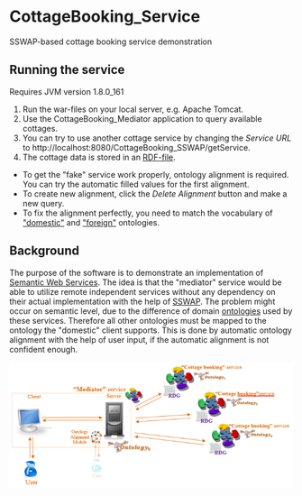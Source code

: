 # CottageBooking_Service
SSWAP-based cottage booking service demonstration

## Running the service
Requires JVM version 1.8.0_161
1. Run the war-files on your local server, e.g. Apache Tomcat.
2. Use the CottageBooking_Mediator application to query available cottages.
3. You can try to use another cottage service by changing the *Service URL* to http://localhost:8080/CottageBooking_SSWAP/getService.
4. The cottage data is stored in an [RDF-file](CottageBooking_SSWAP/src/main/webapp/res/cottageDB.ttl).
  - To get the "fake" service work properly, ontology alignment is required. You can try the automatic filled values for the first alignment.
  - To create new alignment, click the *Delete Alignment* button and make a new query.
  - To fix the alignment perfectly, you need to match the vocabulary of ["domestic"](CottageBooking_SSWAP/src/main/webapp/res/mySSWAPServiceRDG) and ["foreign"](CottageBooking_Fake/src/main/webapp/res/mySSWAPServiceRDG) ontologies.

## Background

The purpose of the software is to demonstrate an implementation of [Semantic Web Services](https://en.wikipedia.org/wiki/Semantic_web_service). The idea is that the "mediator" service would be able to utilize remote independent services without any dependency on their actual implementation with the help of [SSWAP](https://sourceforge.net/p/sswap/wiki/protocol/). The problem might occur on semantic level, due to the difference of domain [ontologies](https://en.wikipedia.org/wiki/Web_Ontology_Language) used by these services. Therefore all other ontologies must be mapped to the ontology the "domestic" client supports. This is done by automatic ontology alignment with the help of user input, if the automatic alignment is not confident enough.

![architecture](architecture.png)

